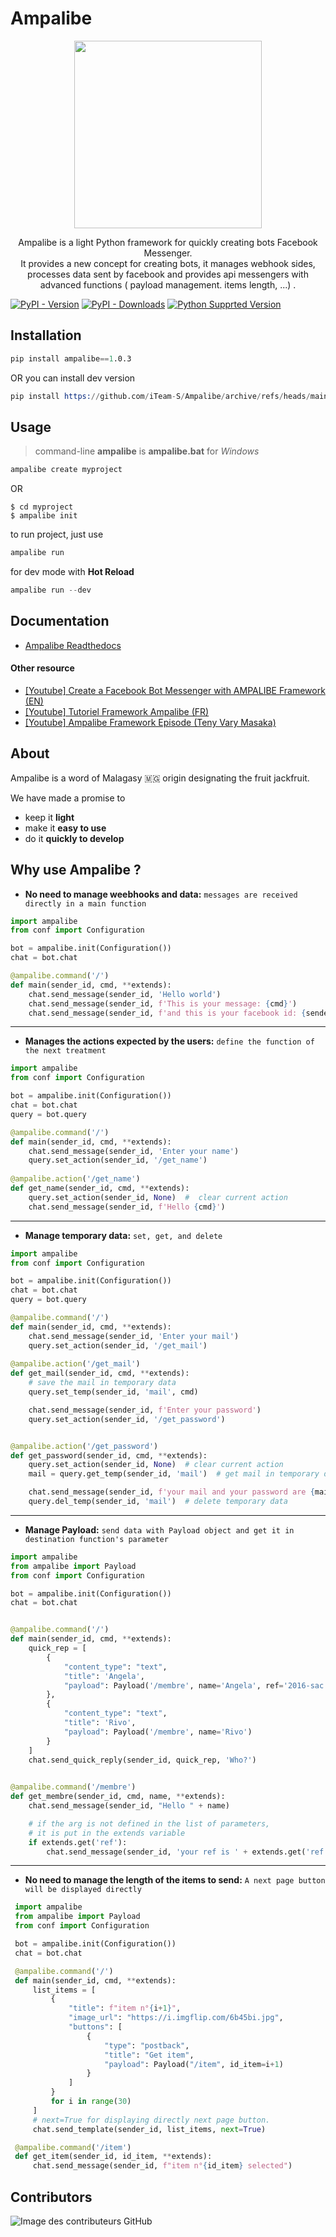 # Ampalibe
<p align="center"> <img height="300" src="https://github.com/iTeam-S/Ampalibe/raw/main/docs/source/_static/ampalibe_logo.png"/></p>

<p align="center">
Ampalibe is a light Python framework for quickly creating bots Facebook Messenger. </br>
It provides a new concept for creating bots, it manages webhook sides, processes data sent by facebook and provides api messengers with advanced functions ( payload management. items length, ...) .
</p>


[![PyPI - Version](https://img.shields.io/pypi/v/ampalibe?style=for-the-badge)](https://pypi.org/project/ampalibe/)
[![PyPI - Downloads](https://img.shields.io/pypi/dm/ampalibe?label=DOWNLOADS&style=for-the-badge)](https://pypi.org/project/ampalibe/)
[![Python Supprted Version](https://img.shields.io/pypi/pyversions/ampalibe?style=for-the-badge)](https://pypi.org/project/ampalibe/)


## Installation

```s
pip install ampalibe==1.0.3
```

OR you can install dev version


```s
pip install https://github.com/iTeam-S/Ampalibe/archive/refs/heads/main.zip
```

## Usage

> command-line __ampalibe__ is __ampalibe.bat__ for _Windows_

```s
ampalibe create myproject
```

OR 


```shell
$ cd myproject
$ ampalibe init
```

to run project, just use
```s
ampalibe run
```

for dev mode with __Hot Reload__
```s
ampalibe run --dev
```

## Documentation

- [Ampalibe Readthedocs](https://ampalibe.readthedocs.io/)

#### Other resource

- [ [Youtube] Create a Facebook Bot Messenger with AMPALIBE Framework (EN) ](https://www.youtube.com/watch?v=Sg2P9uFJEF4&list=PL0zWFyU4-Sk5FcKJpBTp0-_nDm0kIQ5sY)
- [ [Youtube] Tutoriel Framework Ampalibe (FR)](https://www.youtube.com/watch?v=BgMZUQLbBb8&list=PLz95IHSyn29U4PA1bAUw3VT0VFFbq1LuP)
- [ [Youtube] Ampalibe Framework Episode (Teny Vary Masaka) ](https://www.youtube.com/watch?v=JviUTIH0eSs&list=PLN1d8qaIQgmKmCwy3SMfndiivbgwXJZvi)

## About 

Ampalibe is a word of Malagasy 🇲🇬 origin designating the fruit jackfruit.

We have made a promise to
 
- keep it **light**
- make it **easy to use**
- do it **quickly to develop**

## Why use Ampalibe ? 

- **No need to manage weebhooks and data:** `messages are received directly in a main function`
```python
import ampalibe
from conf import Configuration

bot = ampalibe.init(Configuration())
chat = bot.chat

@ampalibe.command('/')
def main(sender_id, cmd, **extends):
    chat.send_message(sender_id, 'Hello world')
    chat.send_message(sender_id, f'This is your message: {cmd}')
    chat.send_message(sender_id, f'and this is your facebook id: {sender_id}')
```
----------------------------------------------------

- **Manages the actions expected by the users:** `define the function of the next treatment`
```python
import ampalibe
from conf import Configuration

bot = ampalibe.init(Configuration())
chat = bot.chat
query = bot.query

@ampalibe.command('/')
def main(sender_id, cmd, **extends):
    chat.send_message(sender_id, 'Enter your name')
    query.set_action(sender_id, '/get_name')
    
@ampalibe.action('/get_name')
def get_name(sender_id, cmd, **extends):
    query.set_action(sender_id, None)  #  clear current action
    chat.send_message(sender_id, f'Hello {cmd}')
```
----------------------------------------------------

- **Manage temporary data:** `set, get, and delete`
```python
import ampalibe
from conf import Configuration

bot = ampalibe.init(Configuration())
chat = bot.chat
query = bot.query

@ampalibe.command('/')
def main(sender_id, cmd, **extends):
    chat.send_message(sender_id, 'Enter your mail')
    query.set_action(sender_id, '/get_mail')
    
@ampalibe.action('/get_mail')
def get_mail(sender_id, cmd, **extends):
    # save the mail in temporary data
    query.set_temp(sender_id, 'mail', cmd)

    chat.send_message(sender_id, f'Enter your password')
    query.set_action(sender_id, '/get_password')


@ampalibe.action('/get_password')
def get_password(sender_id, cmd, **extends):
    query.set_action(sender_id, None)  # clear current action
    mail = query.get_temp(sender_id, 'mail')  # get mail in temporary data

    chat.send_message(sender_id, f'your mail and your password are {mail} {cmd}')
    query.del_temp(sender_id, 'mail')  # delete temporary data
```

----------------------------------------------------------------------------

- **Manage Payload:** `send data with Payload object and get it in destination function's parameter`
```python
import ampalibe
from ampalibe import Payload
from conf import Configuration

bot = ampalibe.init(Configuration())
chat = bot.chat


@ampalibe.command('/')
def main(sender_id, cmd, **extends):
    quick_rep = [
        {
            "content_type": "text",
            "title": 'Angela',
            "payload": Payload('/membre', name='Angela', ref='2016-sac')
        },
        {
            "content_type": "text",
            "title": 'Rivo',
            "payload": Payload('/membre', name='Rivo')
        }
    ]
    chat.send_quick_reply(sender_id, quick_rep, 'Who?')
    

@ampalibe.command('/membre')
def get_membre(sender_id, cmd, name, **extends):
    chat.send_message(sender_id, "Hello " + name)

    # if the arg is not defined in the list of parameters,
    # it is put in the extends variable
    if extends.get('ref'):
        chat.send_message(sender_id, 'your ref is ' + extends.get('ref'))

```
--------------------------------------------------------------------------
- **No need to manage the length of the items to send:** `A next page button will be displayed directly`

```python
 import ampalibe
 from ampalibe import Payload
 from conf import Configuration

 bot = ampalibe.init(Configuration())
 chat = bot.chat

 @ampalibe.command('/')
 def main(sender_id, cmd, **extends):
     list_items = [
         {
             "title": f"item n°{i+1}",
             "image_url": "https://i.imgflip.com/6b45bi.jpg",
             "buttons": [
                 {
                     "type": "postback",
                     "title": "Get item",
                     "payload": Payload("/item", id_item=i+1)
                 }
             ]
         }
         for i in range(30)
     ]
     # next=True for displaying directly next page button.
     chat.send_template(sender_id, list_items, next=True)

 @ampalibe.command('/item')
 def get_item(sender_id, id_item, **extends):
     chat.send_message(sender_id, f"item n°{id_item} selected")

``` 


## Contributors

![Image des contributeurs GitHub](https://contrib.rocks/image?repo=iTeam-S/Ampalibe)
